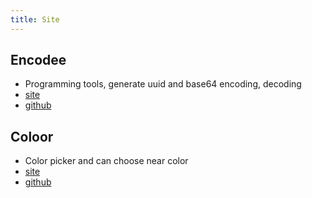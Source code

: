 ```yaml
---
title: Site
---
```


## Encodee

- Programming tools, generate uuid and base64 encoding, decoding
- [site](https://imjuni.github.io/encodee/)
- [github](https://github.com/imjuni/encodee)

## Coloor

- Color picker and can choose near color
- [site](https://imjuni.github.io/coloor/)
- [github](https://github.com/imjuni/coloor)

